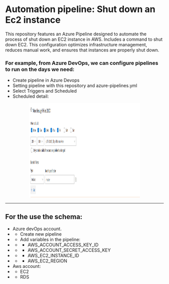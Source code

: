 # Automation pipeline: Shut down an Ec2 instance
This repository features an Azure Pipeline designed to automate the process of shut down an EC2 instance in AWS. Includes a command to shut down EC2. This configuration optimizes infrastructure management, reduces manual work, and ensures that instances are properly shut down.

### For example, from Azure DevOps, we can configure pipelines to run on the days we need:
- Create pipeline in Azure Devops
- Setting pipeline with this repository and azure-pipelines.yml
- Select Triggers and Scheduled
- Scheduled detail:

<div align="center">
  <img height="300" width="70%" src="triggers.png"  />
</div>

__________________________________________________________________

## For the use the schema:
* Azure devOps account.
* * Create new pipeline
* * Add variables in the pipeline:
* * * AWS_ACCOUNT_ACCESS_KEY_ID
* * * AWS_ACCOUNT_SECRET_ACCESS_KEY
* * * AWS_EC2_INSTANCE_ID
* * * AWS_EC2_REGION
* Aws account:
* * EC2
* * RDS
